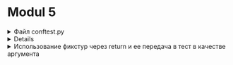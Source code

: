 # Modul 5

<details>
  <summary>Файл conftest.py</summary>
  
## Файл conftest.py:

Это специальный pytest файл, в который он заглядывает еще перед тем, как запустить тесты. Поэтому, в основном, он используется для создания фикстур внутри нашего проекта. Данный файл обычно находится в корне проекта.

Возьмем, к примеру, базовую структуру PageObject:

  ```

project_directory
  |-----pages
        |-----example_page.py
  |-----tests
        |-----test_example.py
  |-----conftest.py
		

```	

</details>
<details>

  
## Что такое фикстура:
`- Фикстура - это объект, который можно рассматривать, как набор условий, необходимых тесту для выполнения.`
  Например, зачастую фикстуры создаются, чтобы генерировать какие-то данные еще до теста и возвращать их для использования в тесте или перед тестом.
`  Вот несколько примеров:  `
- Создавать подключение к базе данных перед тестом и отключаться от нее после завершения теста
- Инициализировать драйвер-браузера и закрывать сессию после завершения теста
- Авторизовываться перед запуском теста и не тратить время на логин
- Создавать новый аккаунт перед тестом, использовать его в тесте и по завершению теста удалять его т.д

В целом, фикстуры ну прям очень напоминают декораторы, так как условно они оборачивают ваш тест и делают что-то до и иногда после выполнения теста.
  
  </details>
  <details>
  <summary>Использование фикстур через return и ее передача в тест в качестве аргумента</summary>
  
## Использование фикстур через return и ее передача в тест в качестве аргумента:
Начнем с простого примера:
	
 ```

import sqlite3
import pytest


def connect_database():

    # Установка соединения с базой данных
    connection = sqlite3.connect('test.db')

    print("Соединение с БД установлено")

    # Возвращение соединения с БД
    return connection		

 ```
	
`Скачать test.db`
	https://www.dropbox.com/s/wyvuvyh6dd4scd2/test.db?dl=1
	
	
`Важно: в строчке connect('test.db') нужно указать абсолютный путь к test.db
Например мой: sqlite3.connect("/Users/manikosto/AquaProjects/PytestIntensive/lesson5/test.db")`
	
	Как вы можете видеть, у нас есть максимально простая функция, она возвращает подключение к базе данных.
Но что, если мы хотим использовать ее, как обертку для теста, т.е подключаться к базе данных еще перед тестом, а уже в тесте использовать эти данные?

В голову приходит идея импортировать эту функцию и вызывать ее в каждом тесте или сложнее, сделать из этой функции декоратор, например, некую обертку для тестов (подобный подход, как раз то, что нам нужно).

В этом нам поможет фикстурирование, т.е превращение нашей функции в фикстуру.

Для того, чтобы функцию зарегистрировать, как фикстуру, в pytest есть специальный маркер (декоратор) @pytest.fixture, его нужно прописать над нужной функцией.

Все общие фикстуры мы пишем в файле conftest.py, они будут видны всем тестовым классам по умолчанию.
	
